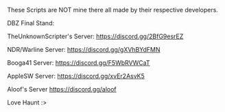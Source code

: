 These Scripts are NOT mine there all made by their respective developers.

DBZ Final Stand:

TheUnknownScripter's Server:
https://discord.gg/2BfG9esrEZ

NDR/Warline Server:
https://discord.gg/gXVhBYdFMN

Booga41 Server:
https://discord.gg/F5WbRVWCaT

AppleSW Server:
https://discord.gg/xvEr2AsvK5

Aloof's Server
https://discord.gg/aloof

Love Haunt :>
